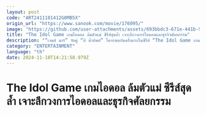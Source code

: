 ```yaml
---
layout: post
code: "ART2411181412G0MB5X"
origin_url: "https://www.sanook.com/movie/176095/"
image: "https://github.com/user-attachments/assets/693bbdc3-671e-441b-9ed8-7ad948cfcfd8"
title: "The Idol Game เกมไอดอล ล้มตัวแม่ ซีรีส์สุดล้ำ เจาะลึกวงการไอดอลและธุรกิจศัลยกรรม"
description: "“เจมส์ มาร์” จับคู่ “บี น้ำทิพย์” โคจรพบกันครั้งแรกในซีรีส์ “The Idol Game เกมไอดอล ล้มตัวแม่” ซีรีส์ตีแผ่เบื้องลึกอาชญากรรมไซเบอร์และธุรกิจศัลยกรรมความงาม"
category: "ENTERTAINMENT"
language: "th"
date: 2024-11-18T14:21:58.979Z
---
```


# The Idol Game เกมไอดอล ล้มตัวแม่ ซีรีส์สุดล้ำ เจาะลึกวงการไอดอลและธุรกิจศัลยกรรม